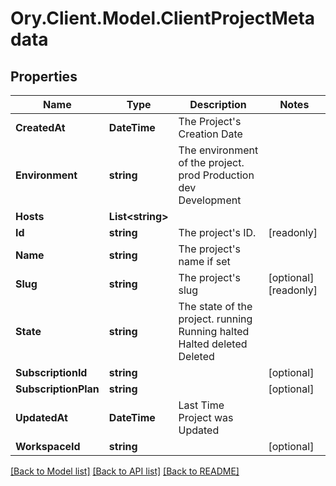 # Ory.Client.Model.ClientProjectMetadata

## Properties

Name | Type | Description | Notes
------------ | ------------- | ------------- | -------------
**CreatedAt** | **DateTime** | The Project&#39;s Creation Date | 
**Environment** | **string** | The environment of the project. prod Production dev Development | 
**Hosts** | **List&lt;string&gt;** |  | 
**Id** | **string** | The project&#39;s ID. | [readonly] 
**Name** | **string** | The project&#39;s name if set | 
**Slug** | **string** | The project&#39;s slug | [optional] [readonly] 
**State** | **string** | The state of the project. running Running halted Halted deleted Deleted | 
**SubscriptionId** | **string** |  | [optional] 
**SubscriptionPlan** | **string** |  | [optional] 
**UpdatedAt** | **DateTime** | Last Time Project was Updated | 
**WorkspaceId** | **string** |  | [optional] 

[[Back to Model list]](../README.md#documentation-for-models) [[Back to API list]](../README.md#documentation-for-api-endpoints) [[Back to README]](../README.md)

